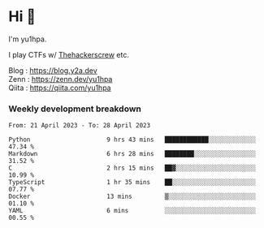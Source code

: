 # Hi 👋

I'm yu1hpa.

I play CTFs w/ [Thehackerscrew](https://www.thehackerscrew.team/) etc.

Blog : https://blog.y2a.dev  
Zenn : https://zenn.dev/yu1hpa  
Qiita : https://qiita.com/yu1hpa  

### Weekly development breakdown

<!--START_SECTION:waka-->

```text
From: 21 April 2023 - To: 28 April 2023

Python                     9 hrs 43 mins   ████████████░░░░░░░░░░░░░   47.34 %
Markdown                   6 hrs 28 mins   ████████░░░░░░░░░░░░░░░░░   31.52 %
C                          2 hrs 15 mins   ██▓░░░░░░░░░░░░░░░░░░░░░░   10.99 %
TypeScript                 1 hr 35 mins    ██░░░░░░░░░░░░░░░░░░░░░░░   07.77 %
Docker                     13 mins         ▒░░░░░░░░░░░░░░░░░░░░░░░░   01.10 %
YAML                       6 mins          ░░░░░░░░░░░░░░░░░░░░░░░░░   00.55 %
```

<!--END_SECTION:waka-->

